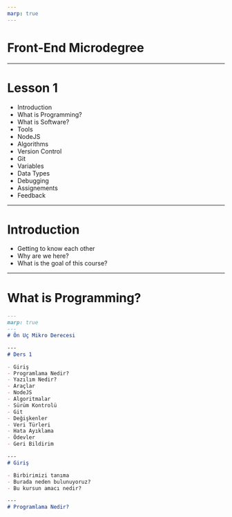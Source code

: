 ```yaml
---
marp: true
---
```

# Front-End Microdegree

---
# Lesson 1

- Introduction
- What is Programming?
- What is Software?
- Tools
- NodeJS
- Algorithms
- Version Control
- Git
- Variables
- Data Types
- Debugging
- Assignements
- Feedback
---
# Introduction

- Getting to know each other
- Why are we here?
- What is the goal of this course?

---
# What is Programming?

```markdown
---
marp: true
---
# Ön Uç Mikro Derecesi

---
# Ders 1

- Giriş
- Programlama Nedir?
- Yazılım Nedir?
- Araçlar
- NodeJS
- Algoritmalar
- Sürüm Kontrolü
- Git
- Değişkenler
- Veri Türleri
- Hata Ayıklama
- Ödevler
- Geri Bildirim

---
# Giriş

- Birbirimizi tanıma
- Burada neden bulunuyoruz?
- Bu kursun amacı nedir?

---
# Programlama Nedir?

```
